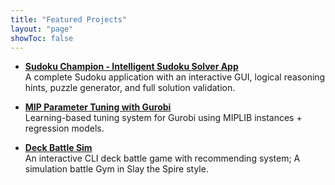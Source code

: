 ```yaml
---
title: "Featured Projects"
layout: "page"
showToc: false
---
```


- **[Sudoku Champion - Intelligent Sudoku Solver App](https://github.com/willweiao/Sudoku-champion)**    
  A complete Sudoku application with an interactive GUI, logical reasoning hints, puzzle generator, and full solution validation. 
    
- **[MIP Parameter Tuning with Gurobi](https://github.com/willweiao/MIP-Parameter-Tuning-with-Gurobi)**   
  Learning-based tuning system for Gurobi using MIPLIB instances + regression models.
     
- **[Deck Battle Sim](https://github.com/willweiao/Deck-battle-sim-demo)**    
  An interactive CLI deck battle game with recommending system; A simulation battle Gym in Slay the Spire style.